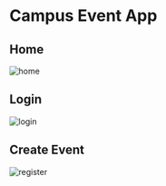# Campus Event App

## Home
![home](https://firebasestorage.googleapis.com/v0/b/touch-e0404.appspot.com/o/Screenshot%202024-08-26%20232053.png?alt=media&token=e7372150-6259-4a47-8839-237d8e3a1852)

## Login
![login](https://firebasestorage.googleapis.com/v0/b/touch-e0404.appspot.com/o/Screenshot%202024-08-26%20232128.png?alt=media&token=7e02c800-2443-4eff-92e0-aa6da0108e4b)

## Create Event
![register](https://firebasestorage.googleapis.com/v0/b/touch-e0404.appspot.com/o/Screenshot%202024-08-26%20232146.png?alt=media&token=1035936d-8a05-46fd-a529-ae852b03824f)
